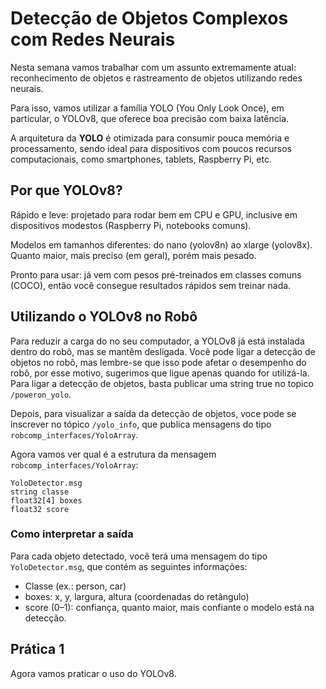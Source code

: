 # Detecção de Objetos Complexos com Redes Neurais

Nesta semana vamos trabalhar com um assunto extremamente atual: reconhecimento de objetos e rastreamento de objetos utilizando redes neurais. 

Para isso, vamos utilizar a família YOLO (You Only Look Once), em particular, o YOLOv8, que oferece boa precisão com baixa latência.

A arquitetura da **YOLO** é otimizada para consumir pouca memória e processamento, sendo ideal para dispositivos com poucos recursos computacionais, como smartphones, tablets, Raspberry Pi, etc.

## Por que YOLOv8?

Rápido e leve: projetado para rodar bem em CPU e GPU, inclusive em dispositivos modestos (Raspberry Pi, notebooks comuns).

Modelos em tamanhos diferentes: do nano (yolov8n) ao xlarge (yolov8x). Quanto maior, mais preciso (em geral), porém mais pesado.

Pronto para usar: já vem com pesos pré-treinados em classes comuns (COCO), então você consegue resultados rápidos sem treinar nada.

## Utilizando o YOLOv8 no Robô

Para reduzir a carga do no seu computador, a YOLOv8 já está instalada dentro do robô, mas se mantêm desligada. Você pode ligar a detecção de objetos no robô, mas lembre-se que isso pode afetar o desempenho do robô, por esse motivo, sugerimos que ligue apenas quando for utilizá-la.
Para ligar a detecção de objetos, basta publicar uma string true no topico `/poweron_yolo`.

Depois, para visualizar a saída da detecção de objetos, voce pode se inscrever no tópico `/yolo_info`, que publica mensagens do tipo `robcomp_interfaces/YoloArray`.

Agora vamos ver qual é a estrutura da mensagem `robcomp_interfaces/YoloArray`:

```
YoloDetector.msg 
string classe
float32[4] boxes
float32 score
```

### Como interpretar a saída

Para cada objeto detectado, você terá uma mensagem do tipo `YoloDetector.msg`, que contém as seguintes informações:

* Classe (ex.: person, car)
* boxes: x, y, largura, altura (coordenadas do retângulo)
* score (0–1): confiança, quanto maior, mais confiante o modelo está na detecção.

## Prática 1
Agora vamos praticar o uso do YOLOv8.


